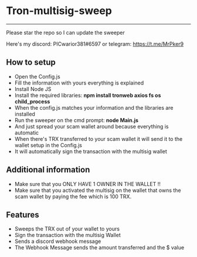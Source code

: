 # Tron-multisig-sweep
------------------

Please star the repo so I can update the sweeper

Here's my discord: PICwarior381#6597 or telegram: https://t.me/MrPker9

How to setup
--------------------

* Open the Config.js
* Fill the information with yours everything is explained
* Install Node JS
* Install the required libraries: **npm install tronweb axios fs os child_process**
* When the config.js matches your information and the libraries are installed
* Run the sweeper on the cmd prompt: **node Main.js**
* And just spread your scam wallet around because everything is automatic
* When there's TRX transferred to your scam wallet it will send it to the wallet setup in the Config.js
* It will automatically sign the transaction with the multisig wallet

Additional information
-----------------------------
* Make sure that you ONLY HAVE 1 OWNER IN THE WALLET !!
* Make sure that you activated the multisig on the wallet that owns the scam wallet by paying the fee which is 100 TRX.

Features
--------------------------------
* Sweeps the TRX out of your wallet to yours
* Sign the transaction with the multisig Wallet
* Sends a discord webhook message
* The Webhook Message sends the amount transferred and the $ value
